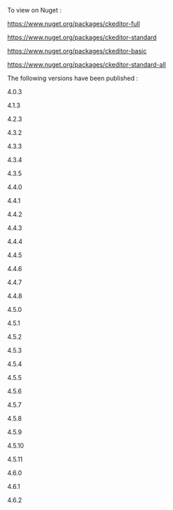 To view on Nuget : 

https://www.nuget.org/packages/ckeditor-full

https://www.nuget.org/packages/ckeditor-standard

https://www.nuget.org/packages/ckeditor-basic

https://www.nuget.org/packages/ckeditor-standard-all

The following versions have been published :

4.0.3

4.1.3

4.2.3

4.3.2

4.3.3

4.3.4

4.3.5

4.4.0

4.4.1

4.4.2

4.4.3

4.4.4

4.4.5

4.4.6

4.4.7

4.4.8

4.5.0

4.5.1

4.5.2

4.5.3

4.5.4

4.5.5

4.5.6

4.5.7

4.5.8

4.5.9

4.5.10

4.5.11

4.6.0

4.6.1

4.6.2
